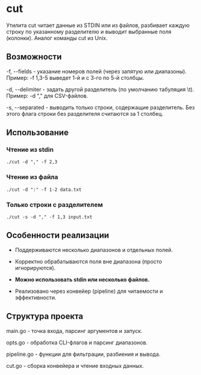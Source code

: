 # cut

Утилита cut читает данные из STDIN или из файлов, разбивает каждую строку по указанному разделителю и выводит выбранные поля (колонки). Аналог команды cut из Unix.

## Возможности

-f, --fields - указание номеров полей (через запятую или диапазоны).
Пример: -f 1,3-5 выведет 1-й и с 3-го по 5-й столбцы.

-d, --delimiter - задать другой разделитель (по умолчанию табуляция \t).
Пример: -d "," для CSV-файлов.

-s, --separated - выводить только строки, содержащие разделитель.
Без этого флага строки без разделителя считаются за 1 столбец.

## Использование
### Чтение из stdin
`./cut -d "," -f 2,3`

### Чтение из файла
`./cut -d ":" -f 1-2 data.txt`

### Только строки с разделителем
`./cut -s -d "," -f 1,3 input.txt`

## Особенности реализации

- Поддерживаются несколько диапазонов и отдельных полей.

- Корректно обрабатываются поля вне диапазона (просто игнорируются).

- **Можно использовать stdin или несколько файлов.**

- Реализовано через конвейер (pipeline) для читаемости и эффективности.

## Структура проекта

main.go - точка входа, парсинг аргументов и запуск.

opts.go - обработка CLI-флагов и парсинг диапазонов.

pipeline.go - функции для фильтрации, разбиения и вывода.

cut.go - сборка конвейера и чтение входных данных.